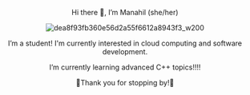 <div align="center">

<p> Hi there 👋, I’m Manahil (she/her)  </p>

![dea8f93fb360e56d2a55f6612a8943f3_w200](https://github.com/user-attachments/assets/ce8cb379-1659-4c92-84b0-c760303b9636)

<p> I’m a student! I'm currently interested in cloud computing and software development. </p>
<p> I’m currently learning advanced C++ topics!!!! </p>
<p> 🌠Thank you for stopping by!🌠 </p>
</div>



<!---
syedm83/syedm83 is a ✨ special ✨ repository because its `README.md` (this file) appears on your GitHub profile.
You can click the Preview link to take a look at your changes.
--->
